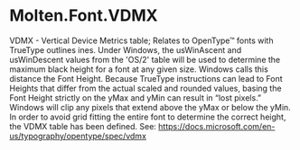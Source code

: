 ﻿  
# Molten.Font.VDMX
VDMX - Vertical Device Metrics table; Relates to OpenType™ fonts with TrueType outlines ines. <para />
            Under Windows, the usWinAscent and usWinDescent values from the 'OS/2' table will be used to determine the maximum black height for a font at any given size. <para />
            Windows calls this distance the Font Height. Because TrueType instructions can lead to Font Heights that differ from the actual scaled and rounded values, basing the Font Height strictly on the yMax and yMin can result in “lost pixels.” 
            Windows will clip any pixels that extend above the yMax or below the yMin. In order to avoid grid fitting the entire font to determine the correct height, the VDMX table has been defined.<para />
            See: https://docs.microsoft.com/en-us/typography/opentype/spec/vdmx 
